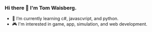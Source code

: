 ### Hi there 👋 I'm Tom Waisberg.

- 🌱 I’m currently learning c#, javascvript, and python.
- 🎮 I'm interested in game, app, simulation, and web development.
